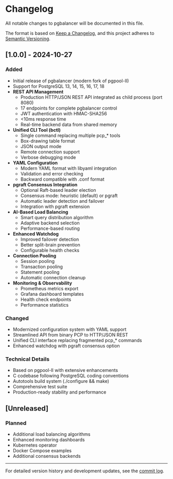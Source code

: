 # Changelog

All notable changes to pgbalancer will be documented in this file.

The format is based on [Keep a Changelog](https://keepachangelog.com/en/1.0.0/),
and this project adheres to [Semantic Versioning](https://semver.org/spec/v2.0.0.html).

## [1.0.0] - 2024-10-27

### Added
- Initial release of pgbalancer (modern fork of pgpool-II)
- Support for PostgreSQL 13, 14, 15, 16, 17, 18
- **REST API Management**
  - Production HTTP/JSON REST API integrated as child process (port 8080)
  - 17 endpoints for complete pgbalancer control
  - JWT authentication with HMAC-SHA256
  - <10ms response time
  - Real-time backend data from shared memory
- **Unified CLI Tool (bctl)**
  - Single command replacing multiple pcp_* tools
  - Box-drawing table format
  - JSON output mode
  - Remote connection support
  - Verbose debugging mode
- **YAML Configuration**
  - Modern YAML format with libyaml integration
  - Validation and error checking
  - Backward compatible with .conf format
- **pgraft Consensus Integration**
  - Optional Raft-based leader election
  - Consensus mode: heuristic (default) or pgraft
  - Automatic leader detection and failover
  - Integration with pgraft extension
- **AI-Based Load Balancing**
  - Smart query distribution algorithm
  - Adaptive backend selection
  - Performance-based routing
- **Enhanced Watchdog**
  - Improved failover detection
  - Better split-brain prevention
  - Configurable health checks
- **Connection Pooling**
  - Session pooling
  - Transaction pooling
  - Statement pooling
  - Automatic connection cleanup
- **Monitoring & Observability**
  - Prometheus metrics export
  - Grafana dashboard templates
  - Health check endpoints
  - Performance statistics

### Changed
- Modernized configuration system with YAML support
- Streamlined API from binary PCP to HTTP/JSON REST
- Unified CLI interface replacing fragmented pcp_* commands
- Enhanced watchdog with pgraft consensus option

### Technical Details
- Based on pgpool-II with extensive enhancements
- C codebase following PostgreSQL coding conventions
- Autotools build system (./configure && make)
- Comprehensive test suite
- Production-ready stability and performance

## [Unreleased]

### Planned
- Additional load balancing algorithms
- Enhanced monitoring dashboards
- Kubernetes operator
- Docker Compose examples
- Additional consensus backends

---

For detailed version history and development updates, see the [commit log](https://github.com/pgelephant/pgbalancer/commits/main).

